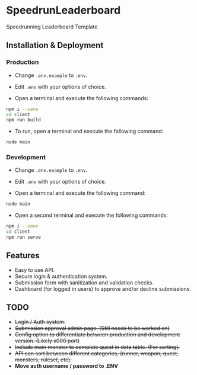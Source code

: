 # SpeedrunLeaderboard
Speedrunning Leaderboard Template

## Installation & Deployment

### Production

- Change `.env.example` to `.env`.
- Edit `.env` with your options of choice.

- Open a terminal and execute the following commands:

```bash
npm i --save
cd client
npm run build
```

- To run, open a terminal and execute the following command:

```bash
node main
```

### Development

- Change `.env.example` to `.env`.
- Edit `.env` with your options of choice.

- Open a terminal and execute the following command:

```bash
node main
```
- Open a second terminal and execute the following commands:

```bash
npm i --save
cd client
npm run serve
```

## Features
- Easy to use API.
- Secure login & authentication system.
- Submission form with sanitization and validation checks.
- Dashboard (for logged in users) to approve and/or decline submissions.
 
## TODO
- ~~Login / Auth system.~~
- ~~Submission approval admin page. (Still needs to be worked on)~~
- ~~Config option to differentiate between production and development version. (Likely x000 port)~~
- ~~Include main monster to complete quest in data table. (For sorting).~~
- ~~API can sort between different categories, (runner, weapon, quest, monsters, ruleset, etc).~~
- **Move auth username / password to .ENV**
